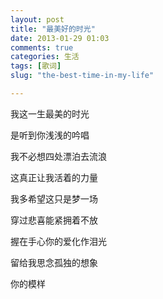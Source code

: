 ```yaml
---
layout: post
title: "最美好的时光"
date: 2013-01-29 01:03
comments: true
categories: 生活
tags: [歌词]
slug: "the-best-time-in-my-life"

---
```


我这一生最美的时光

是听到你浅浅的吟唱

我不必想四处漂泊去流浪

这真正让我活着的力量

我多希望这只是梦一场

穿过悲喜能紧拥着不放

握在手心你的爱化作泪光

留给我思念孤独的想象

你的模样
